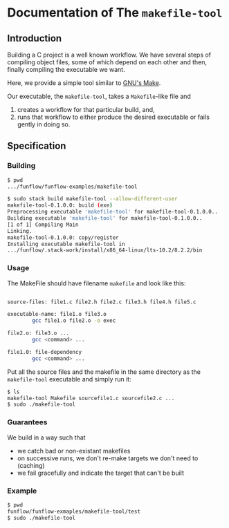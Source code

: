 # Documentation of The `makefile-tool`

## Introduction

Building a C project is a well known workflow. We have several steps of 
compiling object files, some of which depend on each other and then, finally 
compiling the executable we want.

Here, we provide a simple tool similar to 
[GNU's Make](https://www.gnu.org/software/make/).

Our executable, the `makefile-tool`, takes a `Makefile`-like file
and 

1. creates a workflow for that particular build, and,
2. runs that workflow to either produce the desired executable or 
   fails gently in doing so.


## Specification

### Building

```bash
$ pwd
.../funflow/funflow-examples/makefile-tool

$ sudo stack build makefile-tool --allow-different-user
makefile-tool-0.1.0.0: build (exe)                                  
Preprocessing executable 'makefile-tool' for makefile-tool-0.1.0.0..                        
Building executable 'makefile-tool' for makefile-tool-0.1.0.0..                                
[1 of 1] Compiling Main             
Linking.
makefile-tool-0.1.0.0: copy/register                                                           
Installing executable makefile-tool in 
.../funflow/.stack-work/install/x86_64-linux/lts-10.2/8.2.2/bin 
```

### Usage

The MakeFile should have filename `makefile` 
and look like this:

```bash

source-files: file1.c file2.h file2.c file3.h file4.h file5.c

executable-name: file1.o file3.o
        gcc file1.o file2.o -o exec

file2.o: file3.o ...
        gcc <command> ...

file1.0: file-dependency
        gcc <command> ...

```
Put all the source files and the makefile in the 
same directory as the `makefile-tool` executable 
and simply run it:

```bash
$ ls
makefile-tool Makefile sourcefile1.c sourcefile2.c ...
$ sudo ./makefile-tool
```

### Guarantees

We build in a way such that

 * we catch bad or non-existant makefiles
 * on successive runs, we don't re-make 
   targets we don't need to (caching)
 * we fail gracefully and indicate the target 
   that can't be built

### Example

```bash
$ pwd
funflow/funflow-exmaples/makefile-tool/test
$ sudo ./makefile-tool
```

  
